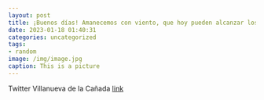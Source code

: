 ```yaml
---
layout: post
title: ¡Buenos días! Amanecemos con viento, que hoy pueden alcanzar los 70 kmh en la zona, según @AEMET_Esp. Te recordamos algunos con...
date: 2023-01-18 01:40:31
categories: uncategorized
tags:
- random
image: /img/image.jpg
caption: This is a picture
---
```

Twitter Villanueva de la Cañada [link](https://twitter.com/AytoVDLCanada/status/1615266700630294529)
